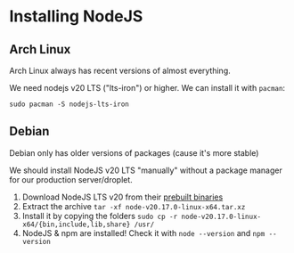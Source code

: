 # Installing NodeJS

## Arch Linux

Arch Linux always has recent versions of almost everything.

We need nodejs v20 LTS ("lts-iron") or higher. We can install it with `pacman`:
```
sudo pacman -S nodejs-lts-iron
```

## Debian

Debian only has older versions of packages (cause it's more stable)

We should install NodeJS v20 LTS "manually" without a package manager for our production server/droplet.

1. Download NodeJS LTS v20 from their [prebuilt binaries](https://nodejs.org/en/download/prebuilt-binaries)
2. Extract the archive `tar -xf node-v20.17.0-linux-x64.tar.xz`
3. Install it by copying the folders `sudo cp -r node-v20.17.0-linux-x64/{bin,include,lib,share} /usr/`
4. NodeJS & npm are installed! Check it with `node --version` and `npm --version`
